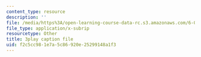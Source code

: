```yaml
---
content_type: resource
description: ''
file: /media/https%3A/open-learning-course-data-rc.s3.amazonaws.com/6-046j-introduction-to-algorithms-sma-5503-fall-2005/f2c5cc981e7a5c86920e25299148a1f3_mR_RUjsJnV8.vtt
file_type: application/x-subrip
resourcetype: Other
title: 3play caption file
uid: f2c5cc98-1e7a-5c86-920e-25299148a1f3
---
```

